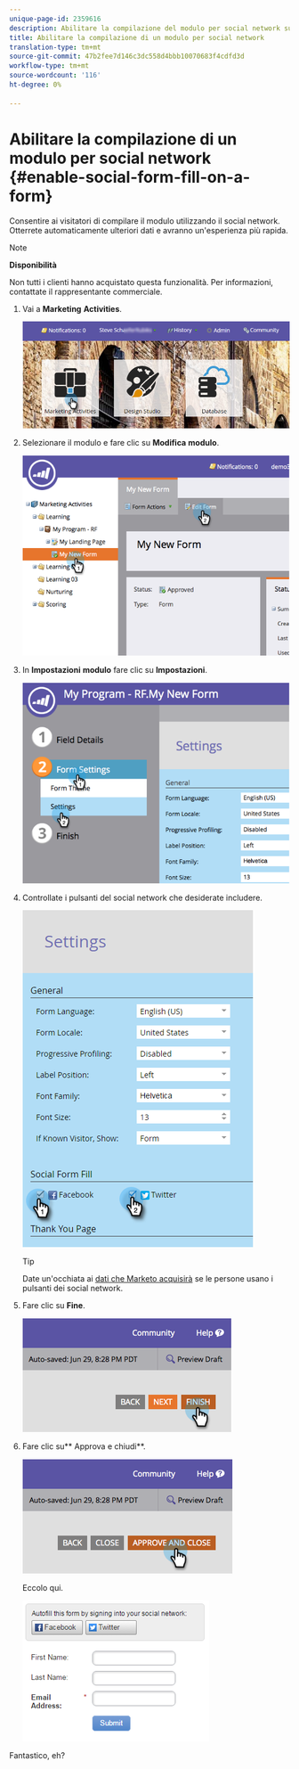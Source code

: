```yaml
---
unique-page-id: 2359616
description: Abilitare la compilazione del modulo per social network su un modulo - Documenti Marketo - Documentazione prodotto
title: Abilitare la compilazione di un modulo per social network
translation-type: tm+mt
source-git-commit: 47b2fee7d146c3dc558d4bbb10070683f4cdfd3d
workflow-type: tm+mt
source-wordcount: '116'
ht-degree: 0%

---
```



# Abilitare la compilazione di un modulo per social network {#enable-social-form-fill-on-a-form}

Consentire ai visitatori di compilare il modulo utilizzando il social network. Otterrete automaticamente ulteriori dati e avranno un&#39;esperienza più rapida.

>[!NOTE]
>
>**Disponibilità**
>
>Non tutti i clienti hanno acquistato questa funzionalità. Per informazioni, contattate il rappresentante commerciale.

1. Vai a **Marketing** **Activities**.

   ![](assets/login-marketing-activities-1.png)

1. Selezionare il modulo e fare clic su **Modifica** **modulo**.

   ![](assets/image2014-9-15-16-3a35-3a54.png)

1. In **Impostazioni** **modulo** fare clic su **Impostazioni**.

   ![](assets/image2014-9-15-16-3a36-3a4.png)

1. Controllate i pulsanti del social network che desiderate includere.

   ![](assets/image2016-4-28-16-3a38-3a58.png)

   >[!TIP]
   >
   >Date un&#39;occhiata ai [dati che Marketo acquisirà](../../../../product-docs/demand-generation/social/social-functions/manage-social-profile-data.md) se le persone usano i pulsanti dei social network.

1. Fare clic su **Fine**.

   ![](assets/image2014-9-15-16-3a36-3a26.png)

1. Fare clic su** Approva e chiudi**.

   ![](assets/image2014-9-15-16-3a36-3a33.png)

   Eccolo qui.

   ![](assets/image2016-4-28-16-3a45-3a58.png)

Fantastico, eh?
